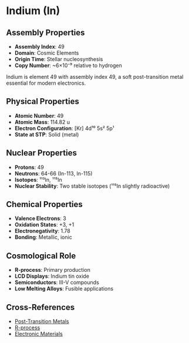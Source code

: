 # Indium (In)

## Assembly Properties
- **Assembly Index**: 49
- **Domain**: Cosmic Elements
- **Origin Time**: Stellar nucleosynthesis
- **Copy Number**: ~6×10⁻⁹ relative to hydrogen

Indium is element 49 with assembly index 49, a soft post-transition metal essential for modern electronics.

## Physical Properties
- **Atomic Number**: 49
- **Atomic Mass**: 114.82 u
- **Electron Configuration**: [Kr] 4d¹⁰ 5s² 5p¹
- **State at STP**: Solid (metal)

## Nuclear Properties
- **Protons**: 49
- **Neutrons**: 64-66 (In-113, In-115)
- **Isotopes**: ¹¹³In, ¹¹⁵In
- **Nuclear Stability**: Two stable isotopes (¹¹⁵In slightly radioactive)

## Chemical Properties
- **Valence Electrons**: 3
- **Oxidation States**: +3, +1
- **Electronegativity**: 1.78
- **Bonding**: Metallic, ionic

## Cosmological Role
- **R-process**: Primary production
- **LCD Displays**: Indium tin oxide
- **Semiconductors**: III-V compounds
- **Low Melting Alloys**: Fusible applications

## Cross-References
- [Post-Transition Metals](/domains/cosmic/elements/post_transition_metals.md)
- [R-process](/domains/cosmic/processes/r_process.md)
- [Electronic Materials](/domains/technology/electronic_materials.md)